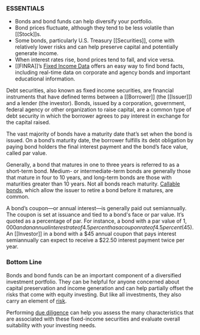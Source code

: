 ### ESSENTIALS

- Bonds and bond funds can help diversify your portfolio.
- Bond prices fluctuate, although they tend to be less volatile than [[Stock]]s.
- Some bonds, particularly U.S. Treasury [[Securities]], come with relatively lower risks and can help preserve capital and potentially generate income.
- When interest rates rise, bond prices tend to fall, and vice versa.
- [[FINRA]]’s [Fixed Income Data](https://www.finra.org/finra-data/fixed-income) offers an easy way to find bond facts, including real-time data on corporate and agency bonds and important educational information.

Debt securities, also known as fixed income securities, are financial instruments that have defined terms between a [[Borrower]] (the [[Issuer]]) and a lender (the investor). Bonds, issued by a corporation, government, federal agency or other organization to raise capital, are a common type of debt security in which the borrower agrees to pay interest in exchange for the capital raised.

The vast majority of bonds have a maturity date that’s set when the bond is issued. On a bond’s maturity date, the borrower fulfills its debt obligation by paying bond holders the final interest payment and the bond’s face value, called par value.

Generally, a bond that matures in one to three years is referred to as a short-term bond. Medium- or intermediate-term bonds are generally those that mature in four to 10 years, and long-term bonds are those with maturities greater than 10 years. Not all bonds reach maturity. [Callable bonds](https://www.finra.org/investors/insights/callable-bonds-your-issuer-may-come-calling), which allow the issuer to retire a bond before it matures, are common.

A bond’s coupon—or annual interest—is generally paid out semiannually. The coupon is set at issuance and tied to a bond's face or par value. It’s quoted as a percentage of par. For instance, a bond with a par value of $1,000 and an annual interest rate of 4.5 percent has a coupon rate of 4.5 percent ($45). An [[Investor]] in a bond with a $45 annual coupon that pays interest semiannually can expect to receive a $22.50 interest payment twice per year.

### Bottom Line

Bonds and bond funds can be an important component of a diversified investment portfolio. They can be helpful for anyone concerned about capital preservation and income generation and can help partially offset the risks that come with equity investing. But like all investments, they also carry an element of [risk](https://www.finra.org/investors/investing/investment-products/bonds#risks).

Performing [due diligence](https://www.finra.org/investors/insights/bond-investing-due-diligence) can help you assess the many characteristics that are associated with these fixed-income securities and evaluate overall suitability with your investing needs.